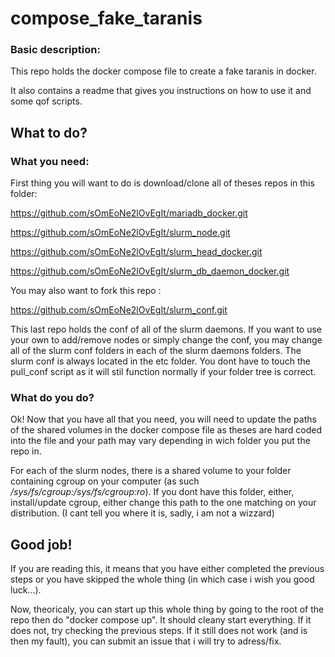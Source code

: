 # compose_fake_taranis
### Basic description:
This repo holds the docker compose file to create a fake taranis in docker.

It also contains a readme that gives you instructions on how to use it and some qof scripts.


## What to do?
### What you need:
First thing you will want to do is download/clone all of theses repos in this folder:

https://github.com/sOmEoNe2lOvEgIt/mariadb_docker.git

https://github.com/sOmEoNe2lOvEgIt/slurm_node.git

https://github.com/sOmEoNe2lOvEgIt/slurm_head_docker.git

https://github.com/sOmEoNe2lOvEgIt/slurm_db_daemon_docker.git

You may also want to fork this repo :

https://github.com/sOmEoNe2lOvEgIt/slurm_conf.git

This last repo holds the conf of all of the slurm daemons. If you want to use your own to add/remove nodes or simply change the conf, you may change all of the slurm conf folders in each of the slurm daemons folders. The slurm conf is always located in the etc folder. You dont have to touch the pull_conf script as it will stil function normally if your folder tree is correct.

### What do you do?
Ok! Now that you have all that you need, you will need to update the paths of the shared volumes in the docker compose file as theses are hard coded into the file and your path may vary depending in wich folder you put the repo in.

For each of the slurm nodes, there is a shared volume to your folder containing cgroup on your computer (as such  */sys/fs/cgroup:/sys/fs/cgroup:ro*). If you dont have this folder, either, install/update cgroup, either change this path to the one matching on your distribution. (I cant tell you where it is, sadly, i am not a wizzard)

## Good job!

If you are reading this, it means that you have either completed the previous steps or you have skipped the whole thing (in which case i wish you good luck...).

Now, theoricaly, you can start up this whole thing by going to the root of the repo then do "docker compose up". It should cleany start everything. If it does not, try checking the previous steps. If it still does not work (and is then my fault), you can submit an issue that i will try to adress/fix.
